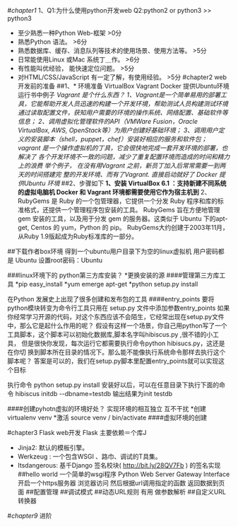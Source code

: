 #*chapter1*
1、Q1:为什么使用python开发web Q2:python2 or python3 >> python3
* 至少熟悉一种Python Web-框架                                       >0分
* 熟悉Python 语法。                                                >6分
* 熟悉数据库、缓存、消息队列等技术的使用场景、使用方法等。             >5分
* 日常能使用Linux 或Mac 系统丁＿作。                                >6分
* 有性能叫优经验， 能快速定位问题。                                  >5分
* 对HTML/CSS/JavaScript 有一定了解，有使用经验。                     >5分
#chapter2 web开发前的准备
##1、* 环境准备 VirtualBox  Vagrant Docker 提供Ubuntu环境 运行书中例子
*Vagrant    是个什么东西？
1、Vagrant是一个简单易用的部署工具，它能帮助开发人员迅速的构建一个开发环境，帮助测试人员构建测试环境
通过读取配置文件，获知用户需要的环境的操作系统、网络配置、基础软件等信息；
2、调用虚拟化管理软件的API（VMWare Fusion，Oracle VirtualBox, AWS, OpenStack等）为用户创建好基础环境；
3、调用用户定义的安装脚本（shell，puppet，chef）安装好相应的服务和软件包；
vagrant 是一个操作虚拟机的丁具，它会很快地完成一套开发环境的部署，也解决了
各个开发环境不一致的问题，减少了重复配置环境而造成的时间和精力上的浪费
举个例子， 在没有用Vagrant 之前，新员丁加入后常常需要一到两天的时间搭建完
整的开发环境、而有了Vagrant. 直接启动就好了
Docker
提供Ubuntu 环境*
##2、步骤如下
**1、安装 VirtualBox 6.1 ：支持新建不同系统的虚拟电脑机
 Docker 和  Vagrant 环境都需要使用它作为宿主机到**
2、RubyGems 是 Ruby 的一个包管理器，它提供一个分发 Ruby 程序和库的标准格式，还提供一个管理程序包安装的工具。
RubyGems 旨在方便地管理 gem 安装的工具，以及用于分发 gem 的服务器。这类似于 Ubuntu 下的apt-get, Centos 的 yum，Python 的 pip。
RubyGems大约创建于2003年11月，从Ruby 1.9版起成为Ruby标准库的一部分。

##下载作者box环境
得到一个ubuntu用户目录下为空的linux虚拟机
用户密码都是 Ubuntu
设置root密码：Ubuntu

###linux环境下的 python第三方库安装？
*更换安装的源
####管理第三方库工具
*pip easy_install
*yum emerge apt-get
*python setup.py install

在Python 发展史上出现了很多创建和发布包的工具
####entry_points 
要将python模块转变为命令行工具只用在 setup.py 文件中添加参数entry_points
如果你经常学习开源的代码，对这个东西应该不会陌生，它经常出现在setup.py文件中，那么它是起什么作用的呢？
假设有这样一个场景，你自己用python写了一个工具脚本，这个脚本可以初始化数据库,脚本名字叫hibiscus.py ,很不错的小工具，
但是很快你发现，每次运行它都需要执行命令python hibisucs.py，这还是在你切
换到脚本所在目录的情况下。那么能不能像执行系统命令那样去执行这个脚本呢？
答案是可以的，我们在setup.py脚本里配置entry_points就可以实现这个目标

执行命令 python setup.py install
安装好以后，可以在任意目录下执行下面的命令
hibiscus initdb --dbname=testdb
输出结果为init testdb  

####创建pyhotn虚拟的环境好处？
实现环境的相互独立 互不干扰
*创建 virtualenv venv 
*激活 source venv / bin/activate
####虚拟环境的创建



#chapter3 Flask web开发
Flask 主要依赖＝个库J
* Jinja2: 默认的模板引擎。
* Werkzeug : 一个包含WSGI 、路巾、调试的T具集。
* Itsdangerous: 基千Django 签名校块( http://bit.ly/28QV7Fb ) 的签名实现
##hello world 一个简单的wsgi程序 Python Web Server Gateway Interface 
开启一个https服务器 浏览器访问 然后根据url调用指定的函数 返回数据到页面
##配置管理
##调试模式
##动态URL规则  有用  做参数解析
##自定义URL转换器



#*chapter9* 进阶 